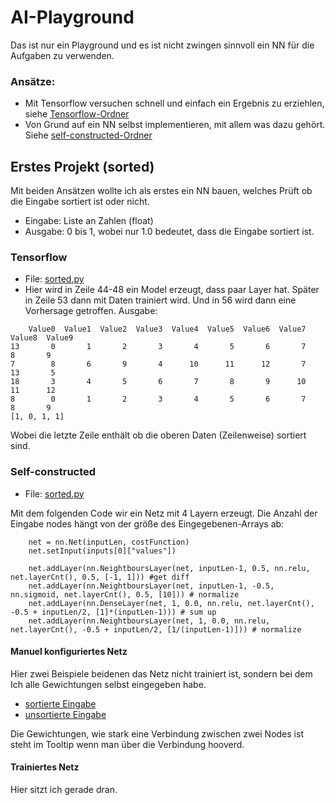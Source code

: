 # AI-Playground

Das ist nur ein Playground und es ist nicht zwingen sinnvoll ein NN für die Aufgaben zu verwenden.

### Ansätze:
- Mit Tensorflow versuchen schnell und einfach ein Ergebnis zu erziehlen, siehe [Tensorflow-Ordner](https://github.com/b2aff6009/ai-playground/tree/main/tensorflow)
- Von Grund auf ein NN selbst implementieren, mit allem was dazu gehört. Siehe [self-constructed-Ordner](https://github.com/b2aff6009/ai-playground/tree/main/self-constructed)


## Erstes Projekt (sorted)
Mit beiden Ansätzen wollte ich als erstes ein NN bauen, welches Prüft ob die Eingabe sortiert ist oder nicht. 
- Eingabe: Liste an Zahlen (float)
- Ausgabe: 0 bis 1, wobei nur 1.0 bedeutet, dass die Eingabe sortiert ist.

### Tensorflow 
 - File: [sorted.py](https://github.com/b2aff6009/ai-playground/blob/main/tensorflow/sorted.py)
 - Hier wird in Zeile 44-48 ein Model erzeugt, dass paar Layer hat. Später in Zeile 53 dann mit Daten trainiert wird. Und in 56 wird dann eine Vorhersage getroffen.
 Ausgabe:
``` 
    Value0  Value1  Value2  Value3  Value4  Value5  Value6  Value7  Value8  Value9
13       0       1       2       3       4       5       6       7       8       9
7        8       6       9       4      10      11      12       7      13       5
18       3       4       5       6       7       8       9      10      11      12
8        0       1       2       3       4       5       6       7       8       9
[1, 0, 1, 1]
```
Wobei die letzte Zeile enthält ob die oberen Daten (Zeilenweise) sortiert sind.

### Self-constructed
- File: [sorted.py](https://github.com/b2aff6009/ai-playground/blob/main/self-constructed/sorted.py)

Mit dem folgenden Code wir ein Netz mit 4 Layern erzeugt. Die Anzahl der Eingabe nodes hängt von der größe des Eingegebenen-Arrays ab:
```
	net = nn.Net(inputLen, costFunction)
	net.setInput(inputs[0]["values"])

	net.addLayer(nn.NeightboursLayer(net, inputLen-1, 0.5, nn.relu, net.layerCnt(), 0.5, [-1, 1])) #get diff
	net.addLayer(nn.NeightboursLayer(net, inputLen-1, -0.5, nn.sigmoid, net.layerCnt(), 0.5, [10])) # normalize
	net.addLayer(nn.DenseLayer(net, 1, 0.0, nn.relu, net.layerCnt(), -0.5 + inputLen/2, [1]*(inputLen-1))) # sum up
	net.addLayer(nn.NeightboursLayer(net, 1, 0.0, nn.relu, net.layerCnt(), -0.5 + inputLen/2, [1/(inputLen-1)])) # normalize 
```

#### Manuel konfiguriertes Netz
Hier zwei Beispiele beidenen das Netz nicht trainiert ist, sondern bei dem Ich alle Gewichtungen selbst eingegeben habe. 
- [sortierte Eingabe](https://raw.githubusercontent.com/b2aff6009/ai-playground/main/outputs/manual_sort_net_2.svg)
- [unsortierte Eingabe](https://raw.githubusercontent.com/b2aff6009/ai-playground/main/outputs/manual_sort_net.svg)

Die Gewichtungen, wie stark eine Verbindung zwischen zwei Nodes ist steht im Tooltip wenn man über die Verbindung hooverd.

#### Trainiertes Netz
Hier sitzt ich gerade dran.